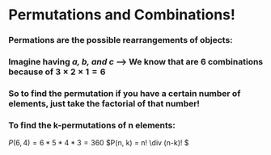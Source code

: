 # Permutations and Combinations!

### Permations are the possible rearrangements of objects:

### Imagine having *a, b, and c* --> We know that are 6 combinations because of $3 \times 2 \times 1 = 6$

### So to find the permutation if you have a certain number of elements, just take the factorial of that number!

### To find the k-permutations of n elements:
$P(6,4) = 6 * 5 * 4 * 3 = 360$
$P(n, k) = n! \div (n-k)! $